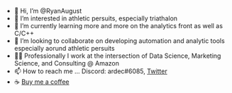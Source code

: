 - 👋 Hi, I’m @RyanAugust 
- 👀 I’m interested in athletic persuits, especially triathalon
- 🌱 I’m currently learning more and more on the analytics front as well as C/C++
- 💞️ I’m looking to collaborate on developing automation and analytic tools especially aorund athletic persuits
- 👨‍💻 Professionally I work at the intersection of Data Science, Marketing Science, and Consulting @ Amazon
- 📫 How to reach me ... Discord: ardec#6085, [Twitter](https://twitter.com/RyanAugust_)
- ☕ [Buy me a coffee](https://www.buymeacoffee.com/ryanduecker)

<!---
RyanAugust/RyanAugust is a ✨ special ✨ repository because its `README.md` (this file) appears on your GitHub profile.
You can click the Preview link to take a look at your changes.
--->
